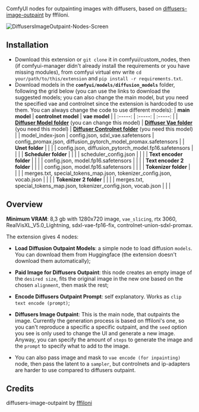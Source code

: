 ComfyUI nodes for outpainting images with diffusers, based on [diffusers-image-outpaint](https://huggingface.co/spaces/fffiloni/diffusers-image-outpaint/tree/main) by fffiloni.

![DiffusersImageOutpaint-Nodes-Screen](https://github.com/user-attachments/assets/df6ee871-08ab-4e34-b47e-410673a026ed)

## Installation
- Download this extension or `git clone` it in comfyui/custom_nodes, then (if comfyui-manager didn't already install the requirements or you have missing modules), from comfyui virtual env write `cd your/path/to/this/extension` and `pip install -r requirements.txt`.
- Download models in the **`comfyui/models/diffusion_models`** folder, following the grid below (you can use the links to download the suggested models; you can also change the main model, but you need the specified vae and controlnet since the extension is hardcoded to use them. You can always change the code to use different models):
  | 	**main model**	 | 	**controlnet model**	 | 	**vae model**	 |
  | 	:-----:	 | 	:-----:	 | 	:-----:	 |
  | 	**[Diffuser Model folder](https://huggingface.co/SG161222/RealVisXL_V5.0_Lightning/tree/main)** (you can change this model)	| 	**[Diffuser Vae folder](https://huggingface.co/madebyollin/sdxl-vae-fp16-fix/tree/main)** (you need this model)	| 	**[Diffuser Controlnet folder](https://huggingface.co/xinsir/controlnet-union-sdxl-1.0/tree/main)** (you need this model)	 |
  | 	model_index-json	| 	config.json, sdxl_vae.safetensors	| 	config_promax.json, diffusion_pytorch_model_promax.safetensors	 |
  | 	**Unet folder**	| | |
  | 	config.json, diffusion_pytorch_model.fp16.safetensors	| | |
  | 	**Scheduler folder**	| | |
  | 	scheduler_config.json	| | |
  | 	**Text encoder folder**	| | |
  | 	config.json, model.fp16.safetensors	| | |
  | 	**Text encoder 2 folder**	| | |
  | 	config.json, model.fp16.safetensors	| | |
  | 	**Tokenizer folder**	| | |
  | 	merges.txt, special_tokens_map.json, tokenizer_config.json, vocab.json	| | |
  | 	**Tokenizer 2 folder**	| | |
  | 	merges.txt, special_tokens_map.json, tokenizer_config.json, vocab.json	| | |
  
## Overview
**Minimum VRAM**: 8,3 gb with 1280x720 image, `vae_slicing`, rtx 3060, RealVisXL_V5.0_Lightning, sdxl-vae-fp16-fix, controlnet-union-sdxl-promax.

The extension gives 4 nodes:
- **Load Diffusion Outpaint Models**: a simple node to load diffusion `models`. You can download them from Huggingface (the extension doesn't download them automatically);
- **Paid Image for Diffusers Outpaint**: this node creates an empty image of the `desired size`, fits the original image in the new one based on the chosen `alignment`, then mask the rest;
- **Encode Diffusers Outpaint Prompt**: self explanatory. Works as `clip text encode (prompt)`;
- **Diffusers Image Outpaint**: This is the main node, that outpaints the image. Currently the generation process is based on fffiloni's one, so you can't reproduce a specific a specific outpaint, and the `seed` option you see is only used to change the UI and generate a new image. Anyway, you can specify the amount of `steps` to generate the image and the `prompt` to specify what to add to the image.

- You can also pass image and mask to `vae encode (for inpainting)` node, then pass the latent to a `sampler`, but controlnets and ip-adapters are harder to use compared to diffusers outpaint.

## Credits
diffusers-image-outpaint by [fffiloni](https://huggingface.co/spaces/fffiloni/diffusers-image-outpaint/tree/main)

